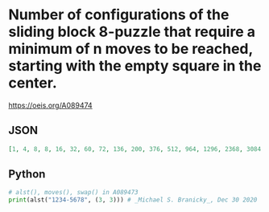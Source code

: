 # Number of configurations of the sliding block 8\-puzzle that require a minimum of n moves to be reached, starting with the empty square in the center\.
https://oeis.org/A089474
## JSON
```JSON
[1, 4, 8, 8, 16, 32, 60, 72, 136, 200, 376, 512, 964, 1296, 2368, 3084, 5482, 6736, 11132, 12208, 18612, 18444, 24968, 19632, 22289, 13600, 11842, 4340, 2398, 472, 148]
```
## Python
```Python
# alst(), moves(), swap() in A089473
print(alst("1234-5678", (3, 3))) # _Michael S. Branicky_, Dec 30 2020
```
